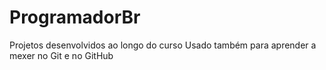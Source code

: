 # ProgramadorBr
 Projetos desenvolvidos ao longo do curso
 Usado também para aprender a mexer no Git e no GitHub

